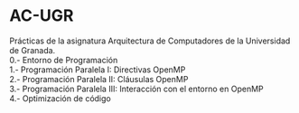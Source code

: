 # AC-UGR

Prácticas de la asignatura Arquitectura de Computadores de la Universidad de Granada.
\
0.- Entorno de Programación
\
1.- Programación Paralela I: Directivas OpenMP
\
2.- Programación Paralela II: Cláusulas OpenMP
\
3.- Programación Paralela III: Interacción con el entorno en OpenMP
\
4.- Optimización de código
